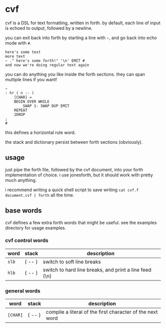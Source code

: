 # cvf

cvf is a DSL for text formatting, written in forth. by default, each line of input is echoed to output, followed by a newline.

you can exit back into forth by starting a line with `~`, and go back into echo mode with `#`.

```forth
here's some text
more text
~ ." here's some forth!" '\n' EMIT #
and now we're doing regular text again
```

you can do anything you like inside the forth sections. they can span multiple lines if you want!

```forth
~
: hr ( n -- )
    [CHAR] =
    BEGIN OVER WHILE
        SWAP 1- SWAP DUP EMIT
    REPEAT
    2DROP
;
#
```

this defines a horizontal rule word.

the stack and dictionary persist between forth sections (obviously).

## usage

just pipe the forth file, followed by the cvf document, into your forth implementation of choice. i use jonesforth, but it should work with pretty much anything.

i recommend writing a quick shell script to save writing `cat cvf.f document.cvf | forth` all the time.

## base words

cvf defines a few extra forth words that might be useful. see the examples directory for usage examples.

### cvf control words

| word | stack | description |
| --- | --- | --- |
| `slb` | ( -- ) | switch to soft line breaks |
| `hlb` | ( -- ) | switch to hard line breaks, and print a line feed (\n) |

### general words

| word | stack | description |
| --- | --- | --- |
| `[CHAR]` | ( -- ) | compile a literal of the first character of the next word |
